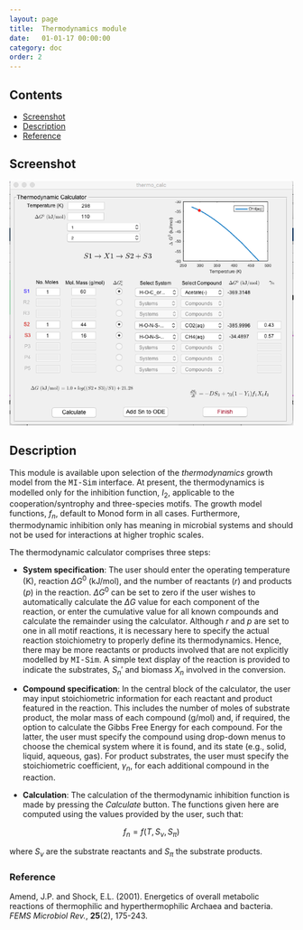 ```yaml
---
layout: page
title:  Thermodynamics module
date:   01-01-17 00:00:00
category: doc
order: 2
---
```

## Contents

* [Screenshot](#Screenshot)
* [Description](#Description)
* [Reference](#Reference)

## <a name="Screenshot"></a>Screenshot

![alt text](https://raw.githubusercontent.com/MI-SIM/MI-SIM.github.io/master/_posts/thermo.png "Thermodynamic Inhibition Calculator Screenshot")

## Description

This module is available upon selection of the *thermodynamics* growth model from the <span style="font-family:Courier;">MI-Sim</span>
interface. At present, the thermodynamics is modelled only for the inhibition function, $I_2$, applicable to the cooperation/syntrophy and
three-species motifs. The growth model functions, $f_n$, default to Monod form in all cases. Furthermore, thermodynamic inhibition only has meaning 
in microbial systems and should not be used for interactions at higher trophic scales.

The thermodynamic calculator comprises three steps:

* **System specification**: The user should enter the operating temperature (K), reaction $\Delta G^0$ (kJ/mol), and the
number of reactants ($r$) and products ($p$) in the reaction. $\Delta G^0$ can be set to zero if the user wishes to automatically calculate the
$\Delta G$ value for each component of the reaction, or enter the cumulative value for all known compounds and calculate the remainder using the
calculator. Although $r$ and $p$ are set to one in all motif reactions, it is necessary here to specify the actual reaction stoichiometry to 
properly define its thermodynamics. Hence, there may be more reactants or products involved that are not explicitly modelled by 
<span style="font-family:Courier;">MI-Sim</span>. A simple text display of the reaction is provided to indicate the substrates, $S_n'$ and biomass 
$X_n$ involved in the conversion.

* **Compound specification**: In the central block of the calculator, the user may input stoichiometric information for each reactant and product
featured in the reaction. This includes the number of moles of substrate product, the molar mass of each compound (g/mol) and, if required, the option
to calculate the Gibbs Free Energy for each compound. For the latter, the user must specify the compound using drop-down menus to choose the chemical 
system where it is found, and its state (e.g., solid, liquid, aqueous, gas). For product substrates, the user must specify the stoichiometric
coefficient, $\gamma_n$, for each additional compound in the reaction.

* **Calculation**: The calculation of the thermodynamic inhibition function is made by pressing the *Calculate* button. The functions given here are
computed using the values provided by the user, such that:

$$f_n = f(T,S_\nu,S_\pi)$$

where $S_\nu$ are the substrate reactants and $S_\pi$ the substrate products.   
 
### Reference

Amend, J.P. and  Shock, E.L. (2001). Energetics of overall metabolic reactions of thermophilic and hyperthermophilic Archaea and bacteria. 
*FEMS Microbiol Rev.*, **25**(2), 175-243.
 
